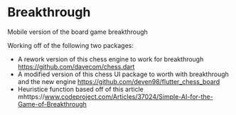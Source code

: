 # Breakthrough

Mobile version of the board game breakthrough


Working off of the following two packages:
- A rework version of this chess engine to work for breakthrough https://github.com/davecom/chess.dart
- A modified version of this chess UI package to worth with breakthrough and the new engine https://github.com/deven98/flutter_chess_board
- Heuristice function based off of this article mhttps://www.codeproject.com/Articles/37024/Simple-AI-for-the-Game-of-Breakthrough

